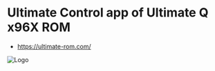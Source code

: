 # Ultimate Control app of Ultimate Q x96X ROM

* <https://ultimate-rom.com/>

![Logo](https://ultimate-rom.com//Ultimate_ROM_Sign_Small.jpg)
